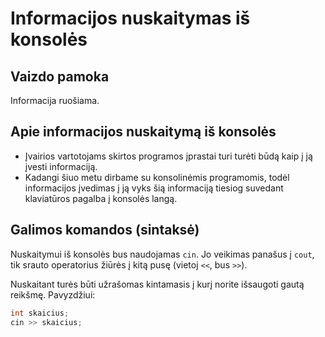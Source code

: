 # Informacijos nuskaitymas iš konsolės

## Vaizdo pamoka

Informacija ruošiama.

## Apie informacijos nuskaitymą iš konsolės

- Įvairios vartotojams skirtos programos įprastai turi turėti būdą kaip į ją įvesti informaciją.
- Kadangi šiuo metu dirbame su konsolinėmis programomis, todėl informacijos įvedimas į ją vyks šią informaciją tiesiog suvedant klaviatūros pagalba į konsolės langą.

## Galimos komandos (sintaksė)

Nuskaitymui iš konsolės bus naudojamas `cin`. Jo veikimas panašus į `cout`, tik srauto operatorius žiūrės į kitą pusę (vietoj `<<`, bus `>>`).

Nuskaitant turės būti užrašomas kintamasis į kurį norite išsaugoti gautą reikšmę. Pavyzdžiui:

```cpp
int skaicius;
cin >> skaicius;
```
